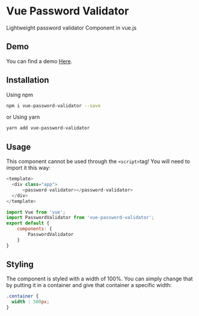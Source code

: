 # Vue Password Validator
Lightweight password validator Component in vue.js
## Demo
You can find a demo [Here](https://hamzaouiii.github.io/vue-password-validator/).

## Installation
Using npm
```bash
npm i vue-password-validator --save
```
or Using yarn 
```bash
yarn add vue-password-validator 
```
## Usage
This component cannot be used through the `<script>`tag! You will need to import it this way:
```js
<template>
  <div class="app">
      <password-validator></password-validator>
  </div>      
</template>

import Vue from 'vue';
import PasswordValidator from 'vue-password-validator';
export default {
	components: {
		PasswordValidator
	}
}

```
## Styling

The component is styled with a width of 100%. You can simply change that by putting it in a container and give that container a specific width:
```css
.container {
  width : 500px;
}
```

